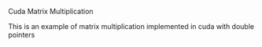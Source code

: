 Cuda Matrix Multiplication

This is an example of matrix multiplication implemented in cuda with double pointers

